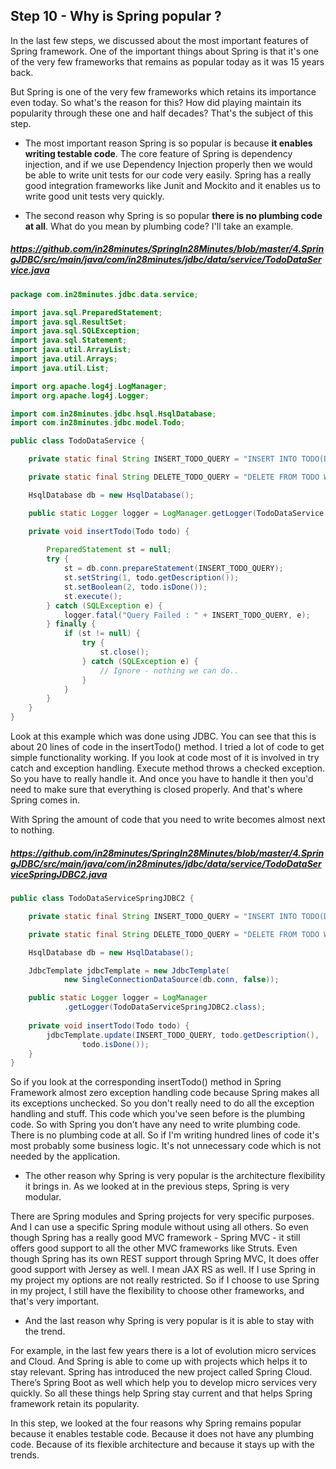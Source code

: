 ## Step 10 - Why is Spring popular ?

In the last few steps, we discussed about the most important features of Spring framework. One of the important things about Spring is that it's one of the very few frameworks that remains as popular today
as it was 15 years back.

But Spring is one of the very few frameworks which retains its importance even today. So what's the reason for this? How did playing maintain its popularity through these one and half decades? That's the subject of this step.

* The most important reason Spring is so popular is because **it enables writing testable code**. The core feature of Spring is dependency injection, and if we use Dependency Injection properly then we would be able to write unit tests for our code very easily. Spring has a really good integration frameworks like Junit and Mockito and it enables us to write good unit tests very quickly.

* The second reason why Spring is so popular **there is no plumbing code at all**. What do you mean by plumbing code? I'll take an example.

##### https://github.com/in28minutes/SpringIn28Minutes/blob/master/4.SpringJDBC/src/main/java/com/in28minutes/jdbc/data/service/TodoDataService.java
```java
package com.in28minutes.jdbc.data.service;

import java.sql.PreparedStatement;
import java.sql.ResultSet;
import java.sql.SQLException;
import java.sql.Statement;
import java.util.ArrayList;
import java.util.Arrays;
import java.util.List;

import org.apache.log4j.LogManager;
import org.apache.log4j.Logger;

import com.in28minutes.jdbc.hsql.HsqlDatabase;
import com.in28minutes.jdbc.model.Todo;

public class TodoDataService {

	private static final String INSERT_TODO_QUERY = "INSERT INTO TODO(DESCRIPTION,IS_DONE) VALUES(?, ?)";

	private static final String DELETE_TODO_QUERY = "DELETE FROM TODO WHERE ID=?";

	HsqlDatabase db = new HsqlDatabase();

	public static Logger logger = LogManager.getLogger(TodoDataService.class);

	private void insertTodo(Todo todo) {
	
		PreparedStatement st = null;
		try {
			st = db.conn.prepareStatement(INSERT_TODO_QUERY);
			st.setString(1, todo.getDescription());
			st.setBoolean(2, todo.isDone());
			st.execute();
		} catch (SQLException e) {
			logger.fatal("Query Failed : " + INSERT_TODO_QUERY, e);
		} finally {
			if (st != null) {
				try {
					st.close();
				} catch (SQLException e) {
					// Ignore - nothing we can do..
				}
			}
		}
	}
}
```
Look at this example which was done using JDBC. You can see that this is about 20 lines of code in the insertTodo() method. I tried a lot of code to get simple functionality working. If you look at code most of it is involved in try catch and exception handling. Execute method throws a checked exception. So you have to really handle it. And once you have to handle it then you'd need to make sure that everything is closed properly. And that's where Spring comes in.

With Spring the amount of code that you need to write becomes almost next to nothing. 

##### https://github.com/in28minutes/SpringIn28Minutes/blob/master/4.SpringJDBC/src/main/java/com/in28minutes/jdbc/data/service/TodoDataServiceSpringJDBC2.java

```java
public class TodoDataServiceSpringJDBC2 {

	private static final String INSERT_TODO_QUERY = "INSERT INTO TODO(DESCRIPTION,IS_DONE) VALUES(?, ?)";

	private static final String DELETE_TODO_QUERY = "DELETE FROM TODO WHERE ID=?";

	HsqlDatabase db = new HsqlDatabase();

	JdbcTemplate jdbcTemplate = new JdbcTemplate(
			new SingleConnectionDataSource(db.conn, false));

	public static Logger logger = LogManager
			.getLogger(TodoDataServiceSpringJDBC2.class);
			
	private void insertTodo(Todo todo) {
		jdbcTemplate.update(INSERT_TODO_QUERY, todo.getDescription(),
				todo.isDone());
	}
}
```
So if you look at the corresponding insertTodo() method in Spring Framework almost zero exception handling code because Spring makes all its exceptions unchecked. So you don't really need to do all the exception handling and stuff. This code which you've seen before is the plumbing code. So with Spring you don't have any need to write plumbing code. There is no plumbing code at all. So if I'm writing hundred lines of code it's most probably some business logic. It's not unnecessary code which is not needed by the application.

* The other reason why Spring is very popular is the architecture flexibility it brings in. As we looked at in the previous steps, Spring is very modular. 

There are Spring modules and Spring projects for very specific purposes. And I can use a specific Spring module without using all others. So even though Spring has a really good MVC framework - Spring MVC - it still offers good support to all the other MVC frameworks like Struts. Even though Spring has its own REST support through Spring MVC, It does offer good support with Jersey as well. I mean JAX RS as well. If I use Spring in my project my options are not really restricted. So if I choose to use Spring in my project, I still have the flexibility to choose other frameworks, and that's very important.

* And the last reason why Spring is very popular is it is able to stay with the trend. 

For example, in the last few years there is a lot of evolution micro services and Cloud. And Spring is able to come up with projects
which helps it to stay relevant. Spring has introduced the new project called Spring Cloud. There’s Spring Boot as well which help you to develop micro services very quickly. So all these things help Spring stay current and that helps Spring framework retain its popularity. 

In this step, we looked at the four reasons why Spring remains popular because it enables testable code. Because it does not have any plumbing code. Because of its flexible architecture and because it stays up with the trends.